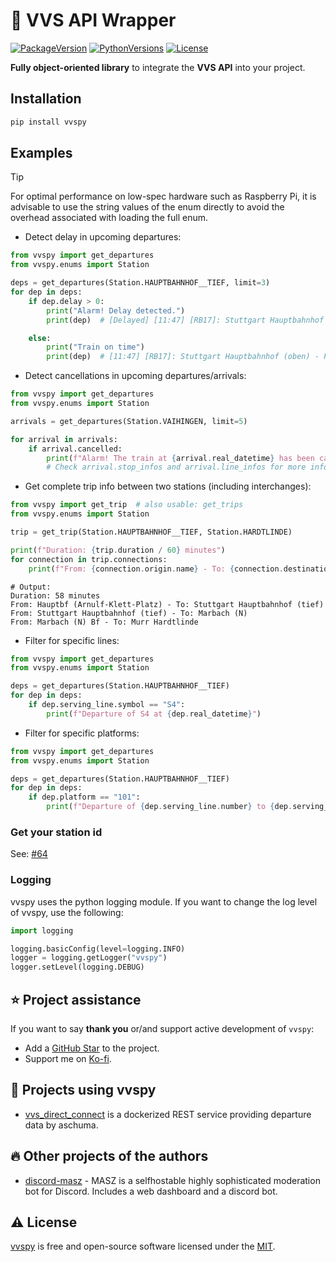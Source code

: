# 🚂 VVS API Wrapper

[![PackageVersion][package_version_img]][package_version_img]
[![PythonVersions][python_versions_img]][python_versions_img]
[![License][repo_license_img]][repo_license_url]

**Fully object-oriented library** to integrate the **VVS API** into your project.

## Installation

```bash
pip install vvspy
```

## Examples

> [!TIP]
> For optimal performance on low-spec hardware such as Raspberry Pi, it is advisable to use the string values of the enum directly to avoid the overhead associated with loading the full enum.

- Detect delay in upcoming departures:

```python
from vvspy import get_departures
from vvspy.enums import Station

deps = get_departures(Station.HAUPTBAHNHOF__TIEF, limit=3)
for dep in deps:
    if dep.delay > 0:
        print("Alarm! Delay detected.")
        print(dep)  # [Delayed] [11:47] [RB17]: Stuttgart Hauptbahnhof (oben) - Pforzheim Hauptbahnhof

    else:
        print("Train on time")
        print(dep)  # [11:47] [RB17]: Stuttgart Hauptbahnhof (oben) - Pforzheim Hauptbahnhof
```

- Detect cancellations in upcoming departures/arrivals:

```python
from vvspy import get_departures
from vvspy.enums import Station

arrivals = get_departures(Station.VAIHINGEN, limit=5)

for arrival in arrivals:
    if arrival.cancelled:
        print(f"Alarm! The train at {arrival.real_datetime} has been cancelled!")
        # Check arrival.stop_infos and arrival.line_infos for more information
```

- Get complete trip info between two stations (including interchanges):

```python
from vvspy import get_trip  # also usable: get_trips
from vvspy.enums import Station

trip = get_trip(Station.HAUPTBAHNHOF__TIEF, Station.HARDTLINDE)

print(f"Duration: {trip.duration / 60} minutes")
for connection in trip.connections:
    print(f"From: {connection.origin.name} - To: {connection.destination.name}")
```

```text
# Output:
Duration: 58 minutes
From: Hauptbf (Arnulf-Klett-Platz) - To: Stuttgart Hauptbahnhof (tief)
From: Stuttgart Hauptbahnhof (tief) - To: Marbach (N)
From: Marbach (N) Bf - To: Murr Hardtlinde
```

- Filter for specific lines:

```python
from vvspy import get_departures
from vvspy.enums import Station

deps = get_departures(Station.HAUPTBAHNHOF__TIEF)
for dep in deps:
    if dep.serving_line.symbol == "S4":
        print(f"Departure of S4 at {dep.real_datetime}")
```

- Filter for specific platforms:

```python
from vvspy import get_departures
from vvspy.enums import Station

deps = get_departures(Station.HAUPTBAHNHOF__TIEF)
for dep in deps:
    if dep.platform == "101":
        print(f"Departure of {dep.serving_line.number} to {dep.serving_line.direction} on {dep.platform_name} at {dep.real_datetime}")
```

### Get your station id

See: [#64][station_id_issue_url]

### Logging

vvspy uses the python logging module. If you want to change the log level of vvspy, use the following:

```python
import logging

logging.basicConfig(level=logging.INFO)
logger = logging.getLogger("vvspy")
logger.setLevel(logging.DEBUG)
```

## ⭐️ Project assistance

If you want to say **thank you** or/and support active development of `vvspy`:

- Add a [GitHub Star][repo_url] to the project.
- Support me on [Ko-fi][kofi_url].

## 👀 Projects using vvspy

- [vvs_direct_connect][vvs_direct_connect_url] is a dockerized REST service providing departure data by aschuma.

## 🔥 Other projects of the authors

- [discord-masz][discord_masz_url] - MASZ is a selfhostable highly sophisticated moderation bot for Discord. Includes a web dashboard and a discord bot.

## ⚠️ License

[vvspy][repo_url] is free and open-source software licensed under
the [MIT][repo_license_url].

<!-- Repository -->

[repo_url]: https://github.com/zaanposni/vvspy
[repo_issues_url]: https://github.com/zaanposni/vvspy/issues
[repo_pull_request_url]: https://github.com/zaanposni/vvspy/pulls
[repo_license_url]: https://github.com/zaanposni/vvspy/blob/master/LICENSE
[repo_license_img]: https://img.shields.io/badge/license-MIT-red?style=for-the-badge&logo=none

[python_versions_img]: https://img.shields.io/pypi/pyversions/vvspy?style=for-the-badge
[package_version_img]: https://img.shields.io/pypi/v/vvspy?style=for-the-badge

[station_id_issue_url]: https://github.com/zaanposni/vvspy/issues/64

<!-- Author -->

[kofi_url]: https://ko-fi.com/zaanposni
[discord_masz_url]: https://github.com/zaanposni/discord-masz
[mail_url]: mailto:vvspy@zaanposni.com
[discord_url]: https://discord.com

<!-- Projects -->

[vvs_direct_connect_url]: https://github.com/aschuma/vvs_direct_connect
